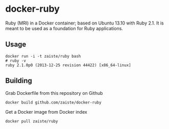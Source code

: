 docker-ruby
==============

Ruby (MRI) in a Docker container; based on Ubuntu 13.10 with Ruby 2.1. It is
meant to be used as a foundation for Ruby applications.

Usage
-----

    docker run -i -t zaiste/ruby bash
    # ruby -v
    ruby 2.1.0p0 (2013-12-25 revision 44422) [x86_64-linux]

Building
--------

Grab Dockerfile from this repository on Github

    docker build github.com/zaiste/docker-ruby

Get a Docker image from Docker index

    docker pull zaiste/ruby


